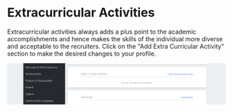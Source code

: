 # Extracurricular Activities

Extracurricular activities always adds a plus point to the academic accomplishments and hence makes the skills of the individual more diverse and acceptable to the recruiters. Click on the "Add Extra Curricular Activity" section to make the desired changes to your profile.

![](../../.gitbook/assets/image%20%2878%29.png)

